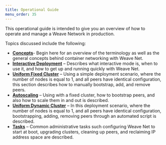 ```yaml
---
title: Operational Guide
menu_order: 35
---
```

This operational guide is intended to give you an overview of how to operate and manage a Weave Network in production.

Topics discussed include the following: 

 * **[Concepts](/site/operational-guide/concepts.md)**- Begin here for an overview of the terminology as well as the general concepts behind container networking with Weave Net. 
 * **[Interactive Deployment](/site/operational-guide/interactive.md)** – Describes what interactive mode is, when to use it, and how to get up and running quickly with Weave Net. 
 * **[Uniform Fixed Cluster](/site/operational-guide/uniform-fixed-cluster.md)** – Using a simple deployment scenario, where the number of nodes is equal to 1, and all peers have identical configuration, this section describes how to manually bootstrap, add, and remove peers. 
 * **[Autoscaling](/site/operational-guide/autoscaling.md)** – Using with a fixed cluster, how to bootstrap peers, and also how to scale them in and out is described. 
 * **[Uniform Dynamic Cluster](/site/operational-guide/uniform-dynamic-cluster.md)** – In this deployment scenario,  where the number of nodes is equal to 1, and all peers have identical configuration, bootstrapping, adding, removing peers through an automated script is described. 
 * **[Tasks](/site/operational-guide/tasks.md)** – Common administrative tasks such configuring Weave Net to start at boot, upgrading clusters, cleaning up peers, and reclaiming IP address space are described. 

